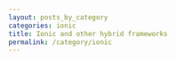 ```yaml
---
layout: posts_by_category
categories: ionic
title: Ionic and other hybrid frameworks
permalink: /category/ionic
---
```

